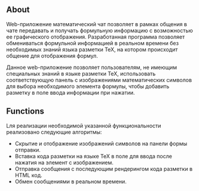 About
----------------------------
Web-приложение математический чат позволяет в рамках общения в чате передавать и получать формульную информацию
 с возможностью ее графического отображения. Разработанная программа позволяет обмениваться 
 формульной информацией в реальном времени без необходимых знаний языка разметки TeX, 
 на котором происходит общение для отображения формул.

Данное web-приложение позволяет пользователям, не имеющим специальных знаний в языке разметки TeX, использовать 
соответствующую панель с изображениями математических символов для выбора необходимого 
элемента формулы, чтобы добавить разметку в поле ввода информации при нажатии.

Functions
-----------------------------
Lля реализации необходимой указанной функциональности реализовано следующие алгоритмы:
* Скрытие и отображение изображений символов на панели формы отправки.
* Вставка кода разметки на языке TeX в поле для ввода после нажатия на элемент с изображением.
* Отправка сообщения с последующим рендерингом кода разметки в HTML код.
* Обмен сообщениями в реальном времени.